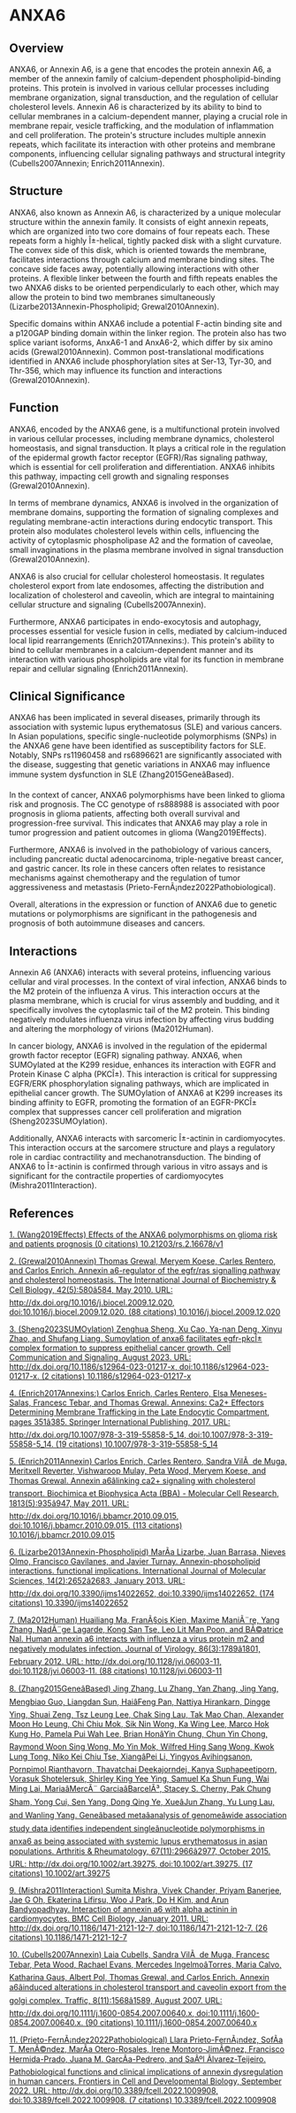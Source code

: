 # ANXA6

## Overview
ANXA6, or Annexin A6, is a gene that encodes the protein annexin A6, a member of the annexin family of calcium-dependent phospholipid-binding proteins. This protein is involved in various cellular processes including membrane organization, signal transduction, and the regulation of cellular cholesterol levels. Annexin A6 is characterized by its ability to bind to cellular membranes in a calcium-dependent manner, playing a crucial role in membrane repair, vesicle trafficking, and the modulation of inflammation and cell proliferation. The protein's structure includes multiple annexin repeats, which facilitate its interaction with other proteins and membrane components, influencing cellular signaling pathways and structural integrity (Cubells2007Annexin; Enrich2011Annexin).

## Structure
ANXA6, also known as Annexin A6, is characterized by a unique molecular structure within the annexin family. It consists of eight annexin repeats, which are organized into two core domains of four repeats each. These repeats form a highly Î±-helical, tightly packed disk with a slight curvature. The convex side of this disk, which is oriented towards the membrane, facilitates interactions through calcium and membrane binding sites. The concave side faces away, potentially allowing interactions with other proteins. A flexible linker between the fourth and fifth repeats enables the two ANXA6 disks to be oriented perpendicularly to each other, which may allow the protein to bind two membranes simultaneously (Lizarbe2013Annexin-Phospholipid; Grewal2010Annexin).

Specific domains within ANXA6 include a potential F-actin binding site and a p120GAP binding domain within the linker region. The protein also has two splice variant isoforms, AnxA6-1 and AnxA6-2, which differ by six amino acids (Grewal2010Annexin). Common post-translational modifications identified in ANXA6 include phosphorylation sites at Ser-13, Tyr-30, and Thr-356, which may influence its function and interactions (Grewal2010Annexin).

## Function
ANXA6, encoded by the ANXA6 gene, is a multifunctional protein involved in various cellular processes, including membrane dynamics, cholesterol homeostasis, and signal transduction. It plays a critical role in the regulation of the epidermal growth factor receptor (EGFR)/Ras signaling pathway, which is essential for cell proliferation and differentiation. ANXA6 inhibits this pathway, impacting cell growth and signaling responses (Grewal2010Annexin).

In terms of membrane dynamics, ANXA6 is involved in the organization of membrane domains, supporting the formation of signaling complexes and regulating membrane-actin interactions during endocytic transport. This protein also modulates cholesterol levels within cells, influencing the activity of cytoplasmic phospholipase A2 and the formation of caveolae, small invaginations in the plasma membrane involved in signal transduction (Grewal2010Annexin).

ANXA6 is also crucial for cellular cholesterol homeostasis. It regulates cholesterol export from late endosomes, affecting the distribution and localization of cholesterol and caveolin, which are integral to maintaining cellular structure and signaling (Cubells2007Annexin).

Furthermore, ANXA6 participates in endo-exocytosis and autophagy, processes essential for vesicle fusion in cells, mediated by calcium-induced local lipid rearrangements (Enrich2017Annexins:). This protein's ability to bind to cellular membranes in a calcium-dependent manner and its interaction with various phospholipids are vital for its function in membrane repair and cellular signaling (Enrich2011Annexin).

## Clinical Significance
ANXA6 has been implicated in several diseases, primarily through its association with systemic lupus erythematosus (SLE) and various cancers. In Asian populations, specific single-nucleotide polymorphisms (SNPs) in the ANXA6 gene have been identified as susceptibility factors for SLE. Notably, SNPs rs11960458 and rs6896621 are significantly associated with the disease, suggesting that genetic variations in ANXA6 may influence immune system dysfunction in SLE (Zhang2015GeneâBased).

In the context of cancer, ANXA6 polymorphisms have been linked to glioma risk and prognosis. The CC genotype of rs888988 is associated with poor prognosis in glioma patients, affecting both overall survival and progression-free survival. This indicates that ANXA6 may play a role in tumor progression and patient outcomes in glioma (Wang2019Effects).

Furthermore, ANXA6 is involved in the pathobiology of various cancers, including pancreatic ductal adenocarcinoma, triple-negative breast cancer, and gastric cancer. Its role in these cancers often relates to resistance mechanisms against chemotherapy and the regulation of tumor aggressiveness and metastasis (Prieto-FernÃ¡ndez2022Pathobiological).

Overall, alterations in the expression or function of ANXA6 due to genetic mutations or polymorphisms are significant in the pathogenesis and prognosis of both autoimmune diseases and cancers.

## Interactions
Annexin A6 (ANXA6) interacts with several proteins, influencing various cellular and viral processes. In the context of viral infection, ANXA6 binds to the M2 protein of the influenza A virus. This interaction occurs at the plasma membrane, which is crucial for virus assembly and budding, and it specifically involves the cytoplasmic tail of the M2 protein. This binding negatively modulates influenza virus infection by affecting virus budding and altering the morphology of virions (Ma2012Human).

In cancer biology, ANXA6 is involved in the regulation of the epidermal growth factor receptor (EGFR) signaling pathway. ANXA6, when SUMOylated at the K299 residue, enhances its interaction with EGFR and Protein Kinase C alpha (PKCÎ±). This interaction is critical for suppressing EGFR/ERK phosphorylation signaling pathways, which are implicated in epithelial cancer growth. The SUMOylation of ANXA6 at K299 increases its binding affinity to EGFR, promoting the formation of an EGFR-PKCÎ± complex that suppresses cancer cell proliferation and migration (Sheng2023SUMOylation).

Additionally, ANXA6 interacts with sarcomeric Î±-actinin in cardiomyocytes. This interaction occurs at the sarcomere structure and plays a regulatory role in cardiac contractility and mechanotransduction. The binding of ANXA6 to Î±-actinin is confirmed through various in vitro assays and is significant for the contractile properties of cardiomyocytes (Mishra2011Interaction).


## References


[1. (Wang2019Effects) Effects of the ANXA6 polymorphisms on glioma risk and patients prognosis (0 citations) 10.21203/rs.2.16678/v1](https://doi.org/10.21203/rs.2.16678/v1)

[2. (Grewal2010Annexin) Thomas Grewal, Meryem Koese, Carles Rentero, and Carlos Enrich. Annexin a6-regulator of the egfr/ras signalling pathway and cholesterol homeostasis. The International Journal of Biochemistry &amp; Cell Biology, 42(5):580â584, May 2010. URL: http://dx.doi.org/10.1016/j.biocel.2009.12.020, doi:10.1016/j.biocel.2009.12.020. (88 citations) 10.1016/j.biocel.2009.12.020](https://doi.org/10.1016/j.biocel.2009.12.020)

[3. (Sheng2023SUMOylation) Zenghua Sheng, Xu Cao, Ya-nan Deng, Xinyu Zhao, and Shufang Liang. Sumoylation of anxa6 facilitates egfr-pkcÎ± complex formation to suppress epithelial cancer growth. Cell Communication and Signaling, August 2023. URL: http://dx.doi.org/10.1186/s12964-023-01217-x, doi:10.1186/s12964-023-01217-x. (2 citations) 10.1186/s12964-023-01217-x](https://doi.org/10.1186/s12964-023-01217-x)

[4. (Enrich2017Annexins:) Carlos Enrich, Carles Rentero, Elsa Meneses-Salas, Francesc Tebar, and Thomas Grewal. Annexins: Ca2+ Effectors Determining Membrane Trafficking in the Late Endocytic Compartment, pages 351â385. Springer International Publishing, 2017. URL: http://dx.doi.org/10.1007/978-3-319-55858-5_14, doi:10.1007/978-3-319-55858-5_14. (19 citations) 10.1007/978-3-319-55858-5_14](https://doi.org/10.1007/978-3-319-55858-5_14)

[5. (Enrich2011Annexin) Carlos Enrich, Carles Rentero, Sandra VilÃ  de Muga, Meritxell Reverter, Vishwaroop Mulay, Peta Wood, Meryem Koese, and Thomas Grewal. Annexin a6âlinking ca2+ signaling with cholesterol transport. Biochimica et Biophysica Acta (BBA) - Molecular Cell Research, 1813(5):935â947, May 2011. URL: http://dx.doi.org/10.1016/j.bbamcr.2010.09.015, doi:10.1016/j.bbamcr.2010.09.015. (113 citations) 10.1016/j.bbamcr.2010.09.015](https://doi.org/10.1016/j.bbamcr.2010.09.015)

[6. (Lizarbe2013Annexin-Phospholipid) MarÃ­a Lizarbe, Juan Barrasa, Nieves Olmo, Francisco Gavilanes, and Javier Turnay. Annexin-phospholipid interactions. functional implications. International Journal of Molecular Sciences, 14(2):2652â2683, January 2013. URL: http://dx.doi.org/10.3390/ijms14022652, doi:10.3390/ijms14022652. (174 citations) 10.3390/ijms14022652](https://doi.org/10.3390/ijms14022652)

[7. (Ma2012Human) Huailiang Ma, FranÃ§ois Kien, Maxime ManiÃ¨re, Yang Zhang, NadÃ¨ge Lagarde, Kong San Tse, Leo Lit Man Poon, and BÃ©atrice Nal. Human annexin a6 interacts with influenza a virus protein m2 and negatively modulates infection. Journal of Virology, 86(3):1789â1801, February 2012. URL: http://dx.doi.org/10.1128/jvi.06003-11, doi:10.1128/jvi.06003-11. (88 citations) 10.1128/jvi.06003-11](https://doi.org/10.1128/jvi.06003-11)

[8. (Zhang2015GeneâBased) Jing Zhang, Lu Zhang, Yan Zhang, Jing Yang, Mengbiao Guo, Liangdan Sun, HaiâFeng Pan, Nattiya Hirankarn, Dingge Ying, Shuai Zeng, Tsz Leung Lee, Chak Sing Lau, Tak Mao Chan, Alexander Moon Ho Leung, Chi Chiu Mok, Sik Nin Wong, Ka Wing Lee, Marco Hok Kung Ho, Pamela Pui Wah Lee, Brian HonâYin Chung, Chun Yin Chong, Raymond Woon Sing Wong, Mo Yin Mok, Wilfred Hing Sang Wong, Kwok Lung Tong, Niko Kei Chiu Tse, XiangâPei Li, Yingyos Avihingsanon, Pornpimol Rianthavorn, Thavatchai Deekajorndej, Kanya Suphapeetiporn, Vorasuk Shotelersuk, Shirley King Yee Ying, Samuel Ka Shun Fung, Wai Ming Lai, MariaâMercÃ¨ GarciaâBarcelÃ³, Stacey S. Cherny, Pak Chung Sham, Yong Cui, Sen Yang, Dong Qing Ye, XueâJun Zhang, Yu Lung Lau, and Wanling Yang. Geneâbased metaâanalysis of genomeâwide association study data identifies independent singleânucleotide polymorphisms in anxa6 as being associated with systemic lupus erythematosus in asian populations. Arthritis &amp; Rheumatology, 67(11):2966â2977, October 2015. URL: http://dx.doi.org/10.1002/art.39275, doi:10.1002/art.39275. (17 citations) 10.1002/art.39275](https://doi.org/10.1002/art.39275)

[9. (Mishra2011Interaction) Sumita Mishra, Vivek Chander, Priyam Banerjee, Jae G Oh, Ekaterina Lifirsu, Woo J Park, Do H Kim, and Arun Bandyopadhyay. Interaction of annexin a6 with alpha actinin in cardiomyocytes. BMC Cell Biology, January 2011. URL: http://dx.doi.org/10.1186/1471-2121-12-7, doi:10.1186/1471-2121-12-7. (26 citations) 10.1186/1471-2121-12-7](https://doi.org/10.1186/1471-2121-12-7)

[10. (Cubells2007Annexin) Laia Cubells, Sandra VilÃ  de Muga, Francesc Tebar, Peta Wood, Rachael Evans, Mercedes IngelmoâTorres, Maria Calvo, Katharina Gaus, Albert Pol, Thomas Grewal, and Carlos Enrich. Annexin a6âinduced alterations in cholesterol transport and caveolin export from the golgi complex. Traffic, 8(11):1568â1589, August 2007. URL: http://dx.doi.org/10.1111/j.1600-0854.2007.00640.x, doi:10.1111/j.1600-0854.2007.00640.x. (90 citations) 10.1111/j.1600-0854.2007.00640.x](https://doi.org/10.1111/j.1600-0854.2007.00640.x)

[11. (Prieto-FernÃ¡ndez2022Pathobiological) Llara Prieto-FernÃ¡ndez, SofÃ­a T. MenÃ©ndez, MarÃ­a Otero-Rosales, Irene Montoro-JimÃ©nez, Francisco Hermida-Prado, Juana M. GarcÃ­a-Pedrero, and SaÃºl Ãlvarez-Teijeiro. Pathobiological functions and clinical implications of annexin dysregulation in human cancers. Frontiers in Cell and Developmental Biology, September 2022. URL: http://dx.doi.org/10.3389/fcell.2022.1009908, doi:10.3389/fcell.2022.1009908. (7 citations) 10.3389/fcell.2022.1009908](https://doi.org/10.3389/fcell.2022.1009908)